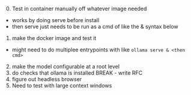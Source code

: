0. Test in container manually off whatever image needed
- works by doing serve before install
- then serve just needs to be run as a cmd of like the & syntax below

1. make the docker image and test it
- might need to do multiplee entrypoints with like `ollama serve & <then cmd>`
2. make the model configurable at a root level
3. do checks that ollama is installed
BREAK - write RFC
4. figure out headless browser
5. Need to test with large context windows